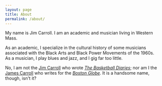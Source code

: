 ```yaml
---
layout: page
title: About
permalink: /about/
---
```


My name is Jim Carroll. I am an academic and musician living in Western Mass.

As an academic, I specialize in the cultural history of some musicians associated with the Black Arts and Black Power Movements of the 1960s. As a musician, I play blues and jazz, and I gig far too little.

No, I am not the [Jim Carroll](http://www.catholicboy.com/) who wrote [*The Basketball Diaries*](https://www.amazon.com/Basketball-Diaries-Classic-Growing-Streets/dp/0140100180/ref=sr_1_2?ie=UTF8&qid=1496077294&sr=8-2&keywords=the+basketball+diaries); nor am I the [James Carroll](http://www.jamescarroll.net/JAMESCARROLL.NET/WELCOME.html) who writes for the [*Boston Globe*](https://www.bostonglobe.com/). It is a handsome name, though, isn't it?
